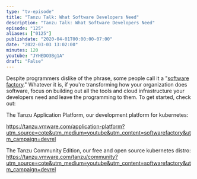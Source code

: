 ```yaml
---
type: "tv-episode"
title: "Tanzu Talk: What Software Developers Need"
description: "Tanzu Talk: What Software Developers Need"
episode: "125"
aliases: ["0125"]
publishdate: "2020-04-01T00:00:00-07:00"
date: "2022-03-03 13:02:00"
minutes: 120
youtube: "JYHEDO3Bg1A"
draft: "False"
---
```


Despite programmers dislike of the phrase, some people call it a "[software factory](https://tanzu.vmware.com/software-factory)." Whatever it is, if you're transforming how your organization does software, focus on building out all the tools and cloud infrastructure your developers need and leave the programming to them. To get started, check out:

The Tanzu Application Platform, our development platform for kubernetes: 

https://tanzu.vmware.com/application-platform?utm_source=cote&utm_medium=youtube&utm_content=softwarefactory&utm_campaign=devrel

The Tanzu Community Edition, our free and open source kubernetes distro: https://tanzu.vmware.com/tanzu/community?utm_source=cote&utm_medium=youtube&utm_content=softwarefactory&utm_campaign=devrel